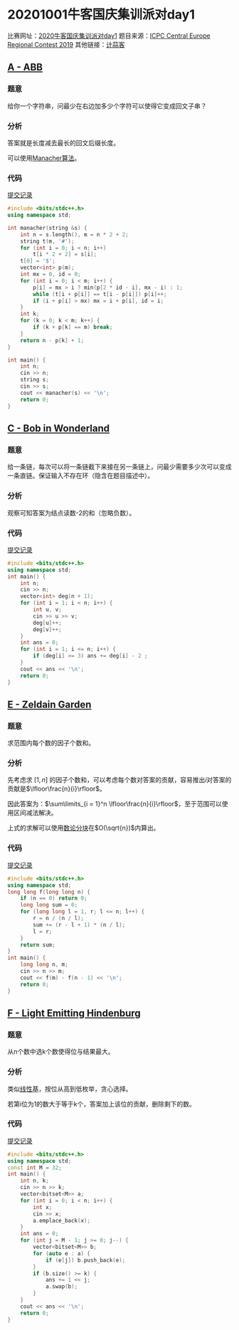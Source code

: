 # 20201001牛客国庆集训派对day1
比赛网址：[2020牛客国庆集训派对day1](https://ac.nowcoder.com/acm/contest/7817)
题目来源：[ICPC Central Europe Regional Contest 2019](https://icpc.global/regionals/finder/central-europe-2019)
其他链接：[计蒜客](https://www.jisuanke.com/contest/8944/challenges)

## [A - ABB](https://ac.nowcoder.com/acm/contest/7817/A)
### 题意
给你一个字符串，问最少在右边加多少个字符可以使得它变成回文子串？

### 分析
答案就是长度减去最长的回文后缀长度。

可以使用[Manacher算法](../算法/Manacher算法.md)。

### 代码
[提交记录](https://ac.nowcoder.com/acm/contest/view-submission?submissionId=45126338)

```cpp
#include <bits/stdc++.h>
using namespace std;

int manacher(string &s) {
    int n = s.length(), m = n * 2 + 2;
    string t(m, '#');
    for (int i = 0; i < n; i++)
        t[i * 2 + 2] = s[i];
    t[0] = '$';
    vector<int> p(m);
    int mx = 0, id = 0;
    for (int i = 0; i < m; i++) {
        p[i] = mx > i ? min(p[2 * id - i], mx - i) : 1;
        while (t[i + p[i]] == t[i - p[i]]) p[i]++;
        if (i + p[i] > mx) mx = i + p[i], id = i;
    }
    int k;
    for (k = 0; k < m; k++) {
        if (k + p[k] == m) break;
    }
    return n - p[k] + 1;
}

int main() {
    int n;
    cin >> n;
    string s;
    cin >> s;
    cout << manacher(s) << '\n';
    return 0;
}
```

## [C - Bob in Wonderland](https://ac.nowcoder.com/acm/contest/7817/C)
### 题意
给一条链，每次可以将一条链截下来接在另一条链上，问最少需要多少次可以变成一条直链。保证输入不存在环（隐含在题目描述中）。

### 分析
观察可知答案为结点读数-2的和（忽略负数）。

### 代码
[提交记录](https://ac.nowcoder.com/acm/contest/view-submission?submissionId=45123059)

```cpp
#include <bits/stdc++.h>
using namespace std;
int main() {
    int n;
    cin >> n;
    vector<int> deg(n + 1);
    for (int i = 1; i < n; i++) {
        int u, v;
        cin >> u >> v;
        deg[u]++;
        deg[v]++;
    }
    int ans = 0;
    for (int i = 1; i <= n; i++) {
        if (deg[i] >= 3) ans += deg[i] - 2 ;
    }
    cout << ans << '\n';
    return 0;
}
```

## [E - Zeldain Garden](https://ac.nowcoder.com/acm/contest/7817/E)
### 题意
求范围内每个数的因子个数和。

### 分析
先考虑求 $[1, n]$ 的因子个数和，可以考虑每个数对答案的贡献，容易推出$i$对答案的贡献是$\lfloor\frac{n}{i}\rfloor$。

因此答案为：$\sum\limits_{i = 1}^n \lfloor\frac{n}{i}\rfloor$，至于范围可以使用区间减法解决。

上式的求解可以使用[数论分块](../算法/数论分块.md)在$O(\sqrt{n})$内算出。

### 代码
[提交记录](https://ac.nowcoder.com/acm/contest/view-submission?submissionId=45122211)

```cpp
#include <bits/stdc++.h>
using namespace std;
long long f(long long n) {
    if (n == 0) return 0;
    long long sum = 0;
    for (long long l = 1, r; l <= n; l++) {
        r = n / (n / l);
        sum += (r - l + 1) * (n / l);
        l = r;
    }
    return sum;
}
int main() {
    long long n, m;
    cin >> n >> m;
    cout << f(m) - f(n - 1) << '\n';
    return 0;
}
```

## [F - Light Emitting Hindenburg](https://ac.nowcoder.com/acm/contest/7817/F)
### 题意
从n个数中选k个数使得位与结果最大。

### 分析
类似[线性基](../算法/线性基.md)，按位从高到低枚举，贪心选择。

若第i位为1的数大于等于k个，答案加上该位的贡献，删除剩下的数。

### 代码
[提交记录](https://ac.nowcoder.com/acm/contest/view-submission?submissionId=45126642)

```cpp
#include <bits/stdc++.h>
using namespace std;
const int M = 32;
int main() {
    int n, k;
    cin >> n >> k;
    vector<bitset<M>> a;
    for (int i = 0; i < n; i++) {
        int x;
        cin >> x;
        a.emplace_back(x);
    }
    int ans = 0;
    for (int j = M - 1; j >= 0; j--) {
        vector<bitset<M>> b;
        for (auto e : a) {
            if (e[j]) b.push_back(e);
        }
        if (b.size() >= k) {
            ans += 1 << j;
            a.swap(b);
        }
    }
    cout << ans << '\n';
    return 0;
}
```